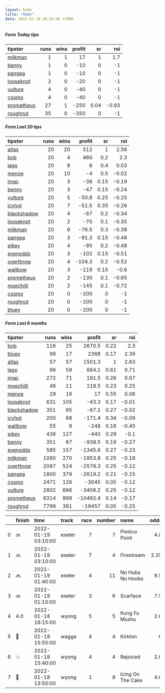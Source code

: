 ```yaml
---   
layout: home  
title: "Home"   
date: 2022-01-18 20:32:56 +1000  
---   
```



##### Form Today tips   

| tipster                                                       |   runs |   wins |   profit |   sr |   roi |
|:--------------------------------------------------------------|-------:|-------:|---------:|-----:|------:|
| [milkman](https://mrwayneo.github.io/tips/milkman.html)       |      1 |      1 |       17 | 1    |  1.7  |
| [benny](https://mrwayneo.github.io/tips/benny.html)           |      1 |      0 |      -10 | 0    | -1    |
| [pangea](https://mrwayneo.github.io/tips/pangea.html)         |      1 |      0 |      -10 | 0    | -1    |
| [looseknot](https://mrwayneo.github.io/tips/looseknot.html)   |      2 |      0 |      -20 | 0    | -1    |
| [vulture](https://mrwayneo.github.io/tips/vulture.html)       |      4 |      0 |      -40 | 0    | -1    |
| [cosmo](https://mrwayneo.github.io/tips/cosmo.html)           |      4 |      0 |      -40 | 0    | -1    |
| [prometheus](https://mrwayneo.github.io/tips/prometheus.html) |     27 |      1 |     -250 | 0.04 | -0.93 |
| [roughnut](https://mrwayneo.github.io/tips/roughnut.html)     |     35 |      0 |     -350 | 0    | -1    |

##### Form Last 20 tips   

| tipster                                                         |   runs |   wins |   profit |   sr |   roi |
|:----------------------------------------------------------------|-------:|-------:|---------:|-----:|------:|
| [atlas](https://mrwayneo.github.io/tips/atlas.html)             |     20 |     20 |    512   | 1    |  2.56 |
| [bob](https://mrwayneo.github.io/tips/bob.html)                 |     20 |      4 |    460   | 0.2  |  2.3  |
| [lago](https://mrwayneo.github.io/tips/lago.html)               |     20 |      8 |      6   | 0.4  |  0.03 |
| [menoe](https://mrwayneo.github.io/tips/menoe.html)             |     20 |     10 |     -4   | 0.5  | -0.02 |
| [jmac](https://mrwayneo.github.io/tips/jmac.html)               |     20 |      3 |    -38   | 0.15 | -0.19 |
| [benny](https://mrwayneo.github.io/tips/benny.html)             |     20 |      3 |    -47   | 0.15 | -0.24 |
| [vulture](https://mrwayneo.github.io/tips/vulture.html)         |     20 |      5 |    -50.8 | 0.25 | -0.25 |
| [icyhot](https://mrwayneo.github.io/tips/icyhot.html)           |     20 |      7 |    -51.5 | 0.35 | -0.26 |
| [blackshadow](https://mrwayneo.github.io/tips/blackshadow.html) |     20 |      4 |    -67   | 0.2  | -0.34 |
| [looseknot](https://mrwayneo.github.io/tips/looseknot.html)     |     20 |      2 |    -70   | 0.1  | -0.35 |
| [milkman](https://mrwayneo.github.io/tips/milkman.html)         |     20 |      6 |    -76.5 | 0.3  | -0.38 |
| [pangea](https://mrwayneo.github.io/tips/pangea.html)           |     20 |      3 |    -91.3 | 0.15 | -0.46 |
| [pikey](https://mrwayneo.github.io/tips/pikey.html)             |     20 |      4 |    -95   | 0.2  | -0.48 |
| [evenodds](https://mrwayneo.github.io/tips/evenodds.html)       |     20 |      3 |   -102   | 0.15 | -0.51 |
| [overthrow](https://mrwayneo.github.io/tips/overthrow.html)     |     20 |      4 |   -104.3 | 0.2  | -0.52 |
| [wallbow](https://mrwayneo.github.io/tips/wallbow.html)         |     20 |      3 |   -119   | 0.15 | -0.6  |
| [prometheus](https://mrwayneo.github.io/tips/prometheus.html)   |     20 |      2 |   -130   | 0.1  | -0.65 |
| [moechilli](https://mrwayneo.github.io/tips/moechilli.html)     |     20 |      2 |   -145   | 0.1  | -0.72 |
| [cosmo](https://mrwayneo.github.io/tips/cosmo.html)             |     20 |      0 |   -200   | 0    | -1    |
| [roughnut](https://mrwayneo.github.io/tips/roughnut.html)       |     20 |      0 |   -200   | 0    | -1    |
| [bluey](https://mrwayneo.github.io/tips/bluey.html)             |     20 |      0 |   -200   | 0    | -1    |

##### Form Last 6 months   

| tipster                                                         |   runs |   wins |   profit |   sr |   roi |
|:----------------------------------------------------------------|-------:|-------:|---------:|-----:|------:|
| [bob](https://mrwayneo.github.io/tips/bob.html)                 |    116 |     25 |   2670.5 | 0.22 |  2.3  |
| [bluey](https://mrwayneo.github.io/tips/bluey.html)             |     99 |     17 |   2368   | 0.17 |  2.39 |
| [atlas](https://mrwayneo.github.io/tips/atlas.html)             |     57 |     57 |   1501.3 | 1    |  2.63 |
| [lago](https://mrwayneo.github.io/tips/lago.html)               |     96 |     59 |    684.1 | 0.61 |  0.71 |
| [jmac](https://mrwayneo.github.io/tips/jmac.html)               |    272 |     71 |    191.5 | 0.26 |  0.07 |
| [moechilli](https://mrwayneo.github.io/tips/moechilli.html)     |     48 |     11 |    118.5 | 0.23 |  0.25 |
| [menoe](https://mrwayneo.github.io/tips/menoe.html)             |     29 |     16 |     17   | 0.55 |  0.06 |
| [looseknot](https://mrwayneo.github.io/tips/looseknot.html)     |    631 |    105 |    -43.3 | 0.17 | -0.01 |
| [blackshadow](https://mrwayneo.github.io/tips/blackshadow.html) |    351 |     95 |    -67.1 | 0.27 | -0.02 |
| [icyhot](https://mrwayneo.github.io/tips/icyhot.html)           |    200 |     68 |   -171.4 | 0.34 | -0.09 |
| [wallbow](https://mrwayneo.github.io/tips/wallbow.html)         |     55 |      9 |   -248   | 0.16 | -0.45 |
| [pikey](https://mrwayneo.github.io/tips/pikey.html)             |    438 |    127 |   -440   | 0.29 | -0.1  |
| [benny](https://mrwayneo.github.io/tips/benny.html)             |    351 |     67 |   -938.5 | 0.19 | -0.27 |
| [evenodds](https://mrwayneo.github.io/tips/evenodds.html)       |    585 |    157 |  -1345.6 | 0.27 | -0.23 |
| [milkman](https://mrwayneo.github.io/tips/milkman.html)         |   1080 |    270 |  -1953.8 | 0.25 | -0.18 |
| [overthrow](https://mrwayneo.github.io/tips/overthrow.html)     |   2087 |    524 |  -2578.3 | 0.25 | -0.12 |
| [pangea](https://mrwayneo.github.io/tips/pangea.html)           |   1800 |    379 |  -2619.2 | 0.21 | -0.15 |
| [cosmo](https://mrwayneo.github.io/tips/cosmo.html)             |   2471 |    126 |  -3045   | 0.05 | -0.12 |
| [vulture](https://mrwayneo.github.io/tips/vulture.html)         |   2802 |    696 |  -3406.2 | 0.25 | -0.12 |
| [prometheus](https://mrwayneo.github.io/tips/prometheus.html)   |   6314 |    899 | -10492.4 | 0.14 | -0.17 |
| [roughnut](https://mrwayneo.github.io/tips/roughnut.html)       |   7799 |    391 | -19457   | 0.05 | -0.25 |

|    | finish            | time                | track   |   race |   number | name              |   odds | tipster      |
|---:|:------------------|:--------------------|:--------|-------:|---------:|:------------------|-------:|:-------------|
|  0 | :soon:            | 2022-01-19 03:10:00 | exeter  |      7 |        7 | Pimlico Point     |   4.8  | vulture      |
|  1 | :soon:            | 2022-01-19 03:10:00 | exeter  |      7 |        4 | Firestream        |   2.35 | vulture      |
|  2 | :soon:            | 2022-01-19 01:40:00 | exeter  |      4 |       11 | No Hubs No Hoobs  |   9.5  | looseknot    |
|  3 | :soon:            | 2022-01-19 01:10:00 | exeter  |      3 |        6 | Scarface          |   7.5  | looseknot    |
|  4 | 4.0               | 2022-01-18 16:15:00 | wyong   |      5 |        5 | Kung Fu Mushu     |   2.6  | vulture      |
|  5 | :2nd_place_medal: | 2022-01-18 15:55:00 | wagga   |      4 |        4 | Kirkton           |   6    | benny,pangea |
|  6 | :boom:            | 2022-01-18 15:40:00 | wyong   |      4 |        4 | Rejoiced          |   2.6  | milkman      |
|  7 | :3rd_place_medal: | 2022-01-18 13:50:00 | wyong   |      1 |        9 | Icing On The Cake |   4.6  | vulture      |